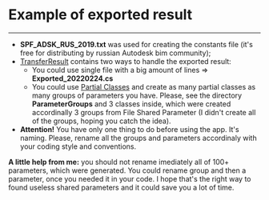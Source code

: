 # Example of exported result

---

* **SPF_ADSK_RUS_2019.txt** was used for creating the constants file (it's free for distributing by russian Autodesk bim community);
* [TransferResult](https://github.com/novikov-ai/revit-automation/tree/main/SharedParametersTransfer/ConstantsUses/TransferResult) contains two ways to handle the exported result:
  * You could use single file with a big amount of lines => **Exported_20220224.cs**
  * You could use [Partial Classes](https://docs.microsoft.com/en-us/dotnet/csharp/programming-guide/classes-and-structs/partial-classes-and-methods) and create as many partial classes as many groups of parameters you have. Please, see the directory **ParameterGroups** and 3 classes inside, which were created accordinally 3 groups from File Shared Parameter (I didn't create all of the groups, hoping you catch the idea).
* **Attention!** You have only one thing to do before using the app. It's naming. Please, rename all the groups and parameters accordinaly with your coding style and conventions.

**A little help from me:** you should not rename imediately all of 100+ parameters, which were generated. You could rename group and then a parameter, once you needed it in your code. I hope that's the right way to found useless shared parameters and it could save you a lot of time.
